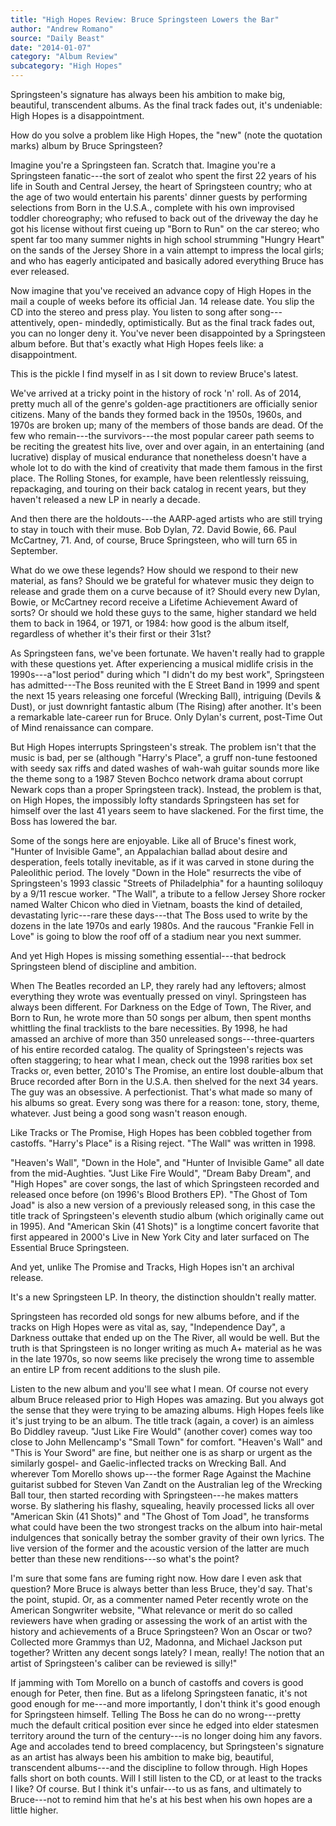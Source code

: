 ```yaml
---
title: "High Hopes Review: Bruce Springsteen Lowers the Bar"
author: "Andrew Romano"
source: "Daily Beast"
date: "2014-01-07"
category: "Album Review"
subcategory: "High Hopes"
---
```


Springsteen's signature has always been his ambition to make big, beautiful, transcendent albums. As the final track fades out, it's undeniable: High Hopes is a disappointment.

How do you solve a problem like High Hopes, the "new" (note the quotation marks) album by Bruce Springsteen?

Imagine you're a Springsteen fan. Scratch that. Imagine you're a Springsteen fanatic---the sort of zealot who spent the first 22 years of his life in South and Central Jersey, the heart of Springsteen country; who at the age of two would entertain his parents' dinner guests by performing selections from Born in the U.S.A., complete with his own improvised toddler choreography; who refused to back out of the driveway the day he got his license without first cueing up "Born to Run" on the car stereo; who spent far too many summer nights in high school strumming "Hungry Heart" on the sands of the Jersey Shore in a vain attempt to impress the local girls; and who has eagerly anticipated and basically adored everything Bruce has ever released.

Now imagine that you've received an advance copy of High Hopes in the mail a couple of weeks before its official Jan. 14 release date. You slip the CD into the stereo and press play. You listen to song after song---attentively, open- mindedly, optimistically. But as the final track fades out, you can no longer deny it. You've never been disappointed by a Springsteen album before. But that's exactly what High Hopes feels like: a disappointment.

This is the pickle I find myself in as I sit down to review Bruce's latest.

We've arrived at a tricky point in the history of rock 'n' roll. As of 2014, pretty much all of the genre's golden-age practitioners are officially senior citizens. Many of the bands they formed back in the 1950s, 1960s, and 1970s are broken up; many of the members of those bands are dead. Of the few who remain---the survivors---the most popular career path seems to be reciting the greatest hits live, over and over again, in an entertaining (and lucrative) display of musical endurance that nonetheless doesn't have a whole lot to do with the kind of creativity that made them famous in the first place. The Rolling Stones, for example, have been relentlessly reissuing, repackaging, and touring on their back catalog in recent years, but they haven't released a new LP in nearly a decade.

And then there are the holdouts---the AARP-aged artists who are still trying to stay in touch with their muse. Bob Dylan, 72. David Bowie, 66. Paul McCartney, 71. And, of course, Bruce Springsteen, who will turn 65 in September.

What do we owe these legends? How should we respond to their new material, as fans? Should we be grateful for whatever music they deign to release and grade them on a curve because of it? Should every new Dylan, Bowie, or McCartney record receive a Lifetime Achievement Award of sorts? Or should we hold these guys to the same, higher standard we held them to back in 1964, or 1971, or 1984: how good is the album itself, regardless of whether it's their first or their 31st?

As Springsteen fans, we've been fortunate. We haven't really had to grapple with these questions yet. After experiencing a musical midlife crisis in the 1990s---a"lost period" during which "I didn't do my best work", Springsteen has admitted---The Boss reunited with the E Street Band in 1999 and spent the next 15 years releasing one forceful (Wrecking Ball), intriguing (Devils & Dust), or just downright fantastic album (The Rising) after another. It's been a remarkable late-career run for Bruce. Only Dylan's current, post-Time Out of Mind renaissance can compare.

But High Hopes interrupts Springsteen's streak. The problem isn't that the music is bad, per se (although "Harry's Place", a gruff non-tune festooned with seedy sax riffs and dated washes of wah-wah guitar sounds more like the theme song to a 1987 Steven Bochco network drama about corrupt Newark cops than a proper Springsteen track). Instead, the problem is that, on High Hopes, the impossibly lofty standards Springsteen has set for himself over the last 41 years seem to have slackened. For the first time, the Boss has lowered the bar.

Some of the songs here are enjoyable. Like all of Bruce's finest work, "Hunter of Invisible Game", an Appalachian ballad about desire and desperation, feels totally inevitable, as if it was carved in stone during the Paleolithic period. The lovely "Down in the Hole" resurrects the vibe of Springsteen's 1993 classic "Streets of Philadelphia" for a haunting soliloquy by a 9/11 rescue worker. "The Wall", a tribute to a fellow Jersey Shore rocker named Walter Chicon who died in Vietnam, boasts the kind of detailed, devastating lyric---rare these days---that The Boss used to write by the dozens in the late 1970s and early 1980s. And the raucous "Frankie Fell in Love" is going to blow the roof off of a stadium near you next summer.

And yet High Hopes is missing something essential---that bedrock Springsteen blend of discipline and ambition.

When The Beatles recorded an LP, they rarely had any leftovers; almost everything they wrote was eventually pressed on vinyl. Springsteen has always been different. For Darkness on the Edge of Town, The River, and Born to Run, he wrote more than 50 songs per album, then spent months whittling the final tracklists to the bare necessities. By 1998, he had amassed an archive of more than 350 unreleased songs---three-quarters of his entire recorded catalog. The quality of Springsteen's rejects was often staggering; to hear what I mean, check out the 1998 rarities box set Tracks or, even better, 2010's The Promise, an entire lost double-album that Bruce recorded after Born in the U.S.A. then shelved for the next 34 years. The guy was an obsessive. A perfectionist. That's what made so many of his albums so great. Every song was there for a reason: tone, story, theme, whatever. Just being a good song wasn't reason enough.

Like Tracks or The Promise, High Hopes has been cobbled together from castoffs. "Harry's Place" is a Rising reject. "The Wall" was written in 1998\.

"Heaven's Wall", "Down in the Hole", and "Hunter of Invisible Game" all date from the mid-Aughties. "Just Like Fire Would", "Dream Baby Dream", and "High Hopes" are cover songs, the last of which Springsteen recorded and released once before (on 1996's Blood Brothers EP). "The Ghost of Tom Joad" is also a new version of a previously released song, in this case the title track of Springsteen's eleventh studio album (which originally came out in 1995). And "American Skin (41 Shots)" is a longtime concert favorite that first appeared in 2000's Live in New York City and later surfaced on The Essential Bruce Springsteen.

And yet, unlike The Promise and Tracks, High Hopes isn't an archival release.

It's a new Springsteen LP. In theory, the distinction shouldn't really matter.

Springsteen has recorded old songs for new albums before, and if the tracks on High Hopes were as vital as, say, "Independence Day", a Darkness outtake that ended up on the The River, all would be well. But the truth is that Springsteen is no longer writing as much A+ material as he was in the late 1970s, so now seems like precisely the wrong time to assemble an entire LP from recent additions to the slush pile.

Listen to the new album and you'll see what I mean. Of course not every album Bruce released prior to High Hopes was amazing. But you always got the sense that they were trying to be amazing albums. High Hopes feels like it's just trying to be an album. The title track (again, a cover) is an aimless Bo Diddley raveup. "Just Like Fire Would" (another cover) comes way too close to John Mellencamp's "Small Town" for comfort. "Heaven's Wall" and "This is Your Sword" are fine, but neither one is as sharp or urgent as the similarly gospel- and Gaelic-inflected tracks on Wrecking Ball. And wherever Tom Morello shows up---the former Rage Against the Machine guitarist subbed for Steven Van Zandt on the Australian leg of the Wrecking Ball tour, then started recording with Springsteen---he makes matters worse. By slathering his flashy, squealing, heavily processed licks all over "American Skin (41 Shots)" and "The Ghost of Tom Joad", he transforms what could have been the two strongest tracks on the album into hair-metal indulgences that sonically betray the somber gravity of their own lyrics. The live version of the former and the acoustic version of the latter are much better than these new renditions---so what's the point?

I'm sure that some fans are fuming right now. How dare I even ask that question? More Bruce is always better than less Bruce, they'd say. That's the point, stupid. Or, as a commenter named Peter recently wrote on the American Songwriter website, "What relevance or merit do so called reviewers have when grading or assessing the work of an artist with the history and achievements of a Bruce Springsteen? Won an Oscar or two? Collected more Grammys than U2, Madonna, and Michael Jackson put together? Written any decent songs lately? I mean, really! The notion that an artist of Springsteen's caliber can be reviewed is silly!"

If jamming with Tom Morello on a bunch of castoffs and covers is good enough for Peter, then fine. But as a lifelong Springsteen fanatic, it's not good enough for me---and more importantly, I don't think it's good enough for Springsteen himself. Telling The Boss he can do no wrong---pretty much the default critical position ever since he edged into elder statesmen territory around the turn of the century---is no longer doing him any favors. Age and accolades tend to breed complacency, but Springsteen's signature as an artist has always been his ambition to make big, beautiful, transcendent albums---and the discipline to follow through. High Hopes falls short on both counts. Will I still listen to the CD, or at least to the tracks I like? Of course. But I think it's unfair---to us as fans, and ultimately to Bruce---not to remind him that he's at his best when his own hopes are a little higher.